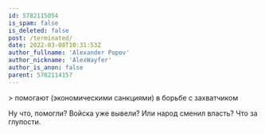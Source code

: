 ```yaml
---
id: 5782115054
is_spam: false
is_deleted: false
post: /terminated/
date: 2022-03-08T10:31:53Z
author_fullname: 'Alexander Popov'
author_nickname: 'AlexWayfer'
author_is_anon: false
parent: 5782114157
---
```


<p>&gt; помогают (экономическими санкциями) в борьбе с захватчиком</p><p>Ну что, помогли? Войска уже вывели? Или народ сменил власть? Что за глупости.</p>
